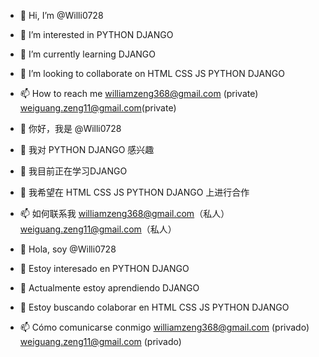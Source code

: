 - 👋 Hi, I’m @Willi0728
- 👀 I’m interested in PYTHON DJANGO
- 🌱 I’m currently learning DJANGO
- 💞️ I’m looking to collaborate on HTML CSS JS PYTHON DJANGO
- 📫 How to reach me williamzeng368@gmail.com (private) weiguang.zeng11@gmail.com(private)

- 👋 你好，我是 @Willi0728
- 👀 我对 PYTHON DJANGO 感兴趣
- 🌱 我目前正在学习DJANGO
- 💞️ 我希望在 HTML CSS JS PYTHON DJANGO 上进行合作
- 📫 如何联系我 williamzeng368@gmail.com（私人）weiguang.zeng11@gmail.com（私人）

- 👋 Hola, soy @Willi0728
- 👀 Estoy interesado en PYTHON DJANGO
- 🌱 Actualmente estoy aprendiendo DJANGO
- 💞️ Estoy buscando colaborar en HTML CSS JS PYTHON DJANGO
- 📫 Cómo comunicarse conmigo williamzeng368@gmail.com (privado) weiguang.zeng11@gmail.com (privado)
<!---
Willi0728/Willi0728 is a ✨ special ✨ repository because its `README.md` (this file) appears on your GitHub profile.
You can click the Preview link to take a look at your changes.
--->
